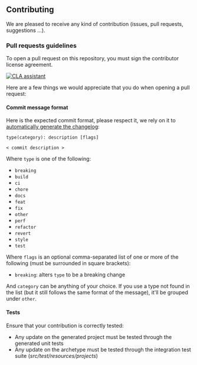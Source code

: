 ## Contributing

We are pleased to receive any kind of contribution (issues, pull requests, suggestions ...).  

### Pull requests guidelines

To open a pull request on this repository, you must sign the contributor license agreement. 
 
<a href="https://cla-assistant.io/bonitasoft/bonita-rest-api-extension-archetype"><img src="https://cla-assistant.io/readme/badge/bonitasoft/bonita-rest-api-extension-archetype" alt="CLA assistant" /></a>

Here are a few things we would appreciate that you do when opening a pull request: 

#### Commit message format

Here is the expected commit format, please respect it, we rely on it to [automatically generate the changelog](https://github.com/lob/generate-changelog#usage): 

```
type(category): description [flags]

< commit description >
```

Where  `type`  is one of the following:

-   `breaking`
-   `build`
-   `ci`
-   `chore`
-   `docs`
-   `feat`
-   `fix`
-   `other`
-   `perf`
-   `refactor`
-   `revert`
-   `style`
-   `test`

Where  `flags`  is an optional comma-separated list of one or more of the following (must be surrounded in square brackets):

-   `breaking`: alters  `type`  to be a breaking change

And  `category`  can be anything of your choice. If you use a type not found in the list (but it still follows the same format of the message), it'll be grouped under  `other`.

#### Tests

Ensure that your contribution is correctly tested: 

 - Any update on the generated project must be tested through the generated unit tests
 - Any update on the archetype must be tested through the integration test suite (*src/test/resources/projects*)
